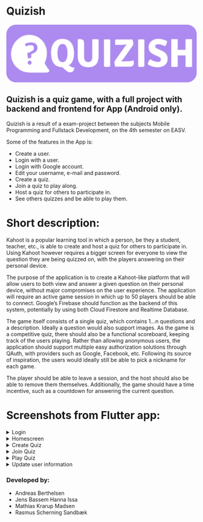 # Quizish

![alt text](https://github.com/JensIssa/Quizish/blob/Development/assets/images/quizish%20logo.png)

## Quizish is a quiz game, with a full project with backend and frontend for App (Android only).

Quizish is a result of a exam-project between the subjects Mobile Programming and Fullstack
Development, on the 4th semester on EASV.

Some of the features in the App is:

* Create a user.
* Login with a user.
* Login with Google account.
* Edit your username, e-mail and password.
* Create a quiz.
* Join a quiz to play along.
* Host a quiz for others to participate in.
* See others quizzes and be able to play them.

# Short description:

Kahoot is a popular learning tool in which a person, be they a student, teacher, etc., is able to
create and host a quiz for others to participate in. Using Kahoot however requires a bigger screen
for everyone to view the question they are being quizzed on, with the players answering on their
personal device.

The purpose of the application is to create a Kahoot-like platform that will allow users to both
view and answer a given question on their personal device, without major compromises on the user
experience. The application will require an active game session in which up to 50 players should be
able to connect. Google’s Firebase should function as the backend of this system, potentially by
using both Cloud Firestore and Realtime Database.

The game itself consists of a single quiz, which contains 1…n questions and a description. Ideally a
question would also support images. As the game is a competitive quiz, there should also be a
functional scoreboard, keeping track of the users playing. Rather than allowing anonymous users, the
application should support multiple easy authorization solutions through QAuth, with providers such
as Google, Facebook, etc. Following its source of inspiration, the users would ideally still be able
to pick a nickname for each game.

The player should be able to leave a session, and the host should also be able to remove them
themselves. Additionally, the game should have a time incentive, such as a countdown for answering
the current question.

# Screenshots from Flutter app:

<details>    <summary>Login</summary>    <img src="assets/images/login.png" style="display: inline-block; margin: 0 auto; width: 300px; height: auto;"> </details>
<details>    <summary>Homescreen</summary>    <img src="assets/images/home.png" style="display: inline-block; margin: 0 auto; width: 300px; height: auto;"> </details>
<details>    <summary>Create Quiz</summary>    <img src="assets/images/createquiz.png" style="display: inline-block; margin: 0 auto; width: 300px; height: auto;"> </details>
<details>    <summary>Join Quiz</summary>    
<img src="assets/images/joinquiz.png" style="display: inline-block; margin: 0 auto; width: 300px; height: auto;">
<img src="assets/images/qrjoin.png" style="display: inline-block; margin: 0 auto; width: 300px; height: auto;"> </details>
<details>    <summary>Play Quiz</summary>    
<img src="assets/images/ingame.png" style="display: inline-block; margin: 0 auto; width: 300px; height: auto;"> 
<img src="assets/images/wrong.png" style="display: inline-block; margin: 0 auto; width: 300px; height: auto;">
<img src="assets/images/leaderboard.png" style="display: inline-block; margin: 0 auto; width: 300px; height: auto;"> 
<img src="assets/images/right.png" style="display: inline-block; margin: 0 auto; width: 300px; height: auto;"> 
<img src="assets/images/leaderboardpoints.png" style="display: inline-block; margin: 0 auto; width: 300px; height: auto;"> </details>
<details>    <summary>Update user information</summary>    <img src="assets/images/updateuser.png" style="display: inline-block; margin: 0 auto; width: 300px; height: auto;"> </details>

### Developed by:

* Andreas Berthelsen
* Jens Bassem Hanna Issa
* Mathias Krarup Madsen
* Rasmus Scherning Sandbæk
